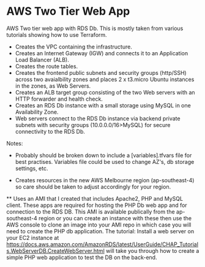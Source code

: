 # AWS Two Tier Web App
 AWS Two tier web app with RDS Db. This is mostly taken from various tutorials showing how to use Terraform. 

- Creates the VPC containing the infrastructure.
- Creates an Internet Gateway (IGW) and connects it to an Application Load Balancer (ALB).
- Creates the route tables.
- Creates the frontend public subnets and security groups (http/SSH) across two avaialbility zones and places 2 x t3.micro Ubuntu instances in the zones, as Web Servers.
- Creates an ALB target group consisting of the two Web servers with an HTTP forwarder and health check.
- Creates an RDS Db instance with a small storage using MySQL in one Availability Zone.
- Web servers connect to the RDS Db instance via backend private subnets with security groups (10.0.0.0/16>MySQL) for secure connectivity to the RDS Db.

Notes:
- Probably should be broken down to include a [variables].tfvars file for best practises. Variables file could be used to change AZ's, db storage settings, etc.

- Creates resources in the new AWS Melbourne region (ap-southeast-4) so care should be taken to adjust accordingly for your region.

** Uses an AMI that I created that includes Apache2, PHP and MySQL client. These apps are required for hosting the PHP Db web app and for connection to the RDS DB. This AMI is available publically from the ap-southeast-4 region or you can create an instance with these then use the AWS console to clone an image into your AMI repo in which case you will need to create the PHP db application. The tutorial: Install a web server on your EC2 instance at https://docs.aws.amazon.com/AmazonRDS/latest/UserGuide/CHAP_Tutorials.WebServerDB.CreateWebServer.html will take you through how to create a simple PHP web application to test the DB on the back-end.
